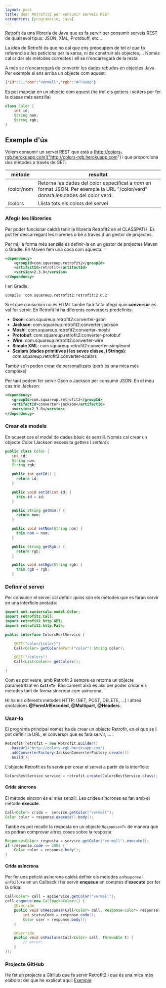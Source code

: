```yaml
---
layout: post
title: Usar Retrofit2 per consumir serveis REST
categories: [programació, java]
---
```

[Retrofit](http://square.github.io/retrofit/) és una llibreria de Java que es fa servir per consumir serveis REST de qualsevol tipus: JSON, XML, Protobuff, etc...

La idea de Retrofit és que no cal que ens preocupem de tot el que fa referència a les peticions per la xarxa, ni de construir els objectes, .. Només cal cridar els mètodes correctes i ell se n'encarregarà de la resta.

A més se n'encarregarà de convertir les dades rebudes en objectes Java. Per exemple si ens arriba un objecte com aquest:

```json
{"id":71,"nom":"Vermell","rgb":"#FF0000"}
```
Es pot mapejar en un objecte com aquest (he tret els getters i setters per fer la classe més senzilla)

```java
class Color {
    int id;
    String nom;
    String rgb;
}
```

Exemple d'ús
-----------------------
Volem consumir un servei REST que està a [http://colors-rgb.herokuapp.com]("http://colors-rgb.herokuapp.com") i que proporciona dos mètodes a través de GET:

| mètode          | resultat   |
| --------------- | ---------- |
| /color/nom      | Retorna les dades del color especificat a *nom* en format JSON. Per exemple la URL "/color/verd" donarà les dades del color verd. |
| /colors        | Llista tots els colors del servei |

### Afegir les llibreries
Per poder funcionar caldrà tenir la llibreria Retrofit2 en el CLASSPATH. Es pot fer descarregant les llibreries o bé a través d'un gestor de projectes.

Per mi, la forma més senzilla és definir-la en un gestor de projectes Maven o Gradle. En Maven fem una cosa com aquesta:

```xml
<dependency>
    <groupId>com.squareup.retrofit2</groupId>
    <artifactId>retrofit</artifactId>
    <version>2.3.0</version>
</dependency>
```
I en Gradle:

```
compile 'com.squareup.retrofit2:retrofit:2.0.2'
```
Si el que consumim no és HTML també farà falta afegir quin **conversor** es vol fer servir. En Retrofit hi ha diferents conversors predefinits:

* **Gson**: com.squareup.retrofit2:converter-gson
* **Jackson**: com.squareup.retrofit2:converter-jackson
* **Moshi**: com.squareup.retrofit2:converter-moshi
* **Protobuf**: com.squareup.retrofit2:converter-protobuf
* **Wire**: com.squareup.retrofit2:converter-wire
* **Simple XML**: com.squareup.retrofit2:converter-simplexml
* **Scalars (dades primitives i les seves classe, i Strings)**: com.squareup.retrofit2:converter-scalars

També se'n poden crear de personalitzats (però és una mica més complexe)

Per tant podem fer servir Gson o Jackson per consumir JSON. En el meu cas trio Jackson:

```xml
<dependency>
   <groupId>com.squareup.retrofit2</groupId>
   <artifactId>converter-jackson</artifactId>
   <version>2.3.0</version>
</dependency>
```

### Crear els models

En aquest cas el model de dades bàsic és senzill. Només cal crear un objecte *Color* (Jackson necessita *getters* i *setters*):

```java
public class Color {
   int id;
   String nom;
   String rgb;

   public int getId() {
     return id;
   }

   public void setId(int id) {
     this.id = id;
   }

   public String getNom() {
     return nom;
   }

   public void setNom(String nom) {
     this.nom = nom;
   }

   public String getRgb() {
     return rgb;
   }

   public void setRgb(String rgb) {
     this.rgb = rgb;
   }
```
### Definir el servei

Per consumir el servei cal definir quins són els mètodes que es faran servir en una interfície anotada:

```java
import net.xaviersala.model.Color;
import retrofit2.Call;
import retrofit2.http.GET;
import retrofit2.http.Path;

public interface ColorsRestService {

	@GET("color/{color}")
	Call<Color> getColor(@Path("color") String color);

	@GET("/colors")
	Call<List<Color>> getColors();

}
```
Com es pot veure, amb Retrofit 2 sempre es retorna un objecte parametritzat en **`Call<T>`**. Bàsicament això és així per poder cridar els mètodes tant de forma síncrona com asíncrona.

Hi ha els diferents mètodes HTTP: (GET, POST, DELETE, ...) i altres anotacions **@FormUrlEncoded**, **@Multipart**, **@Headers**.

### Usar-lo

El programa principal només ha de crear un objecte Retrofit, en el que se li pot definir la URL, el conversor que es farà servir, ... :

```java
Retrofit retrofit = new Retrofit.Builder()
  .baseUrl("http://colors-rgb.herokuapp.com")
  .addConverterFactory(JacksonConverterFactory.create())
  .build();
```
L'objecte Retrofit es fa servir per crear el servei a partir de la interfície:

```java
ColorsRestService service = retrofit.create(ColorsRestService.class);
```

#### Crida síncrona

El mètode síncron és el més senzill. Les crides síncrones es fan amb el mètode **execute**.

```java
Call<Color> crida =  service.getColor("vermell");
Color color = response.execute().body();
```
També es pot recollir la resposta en un objecte *`Response<T>`* de manera que es podran comprovar altres coses sobre la resposta:

```java
Response<Color> resposta = service.getColor("vermell").execute();
if (response.code == 200) {
    Color color = response.body();
}
```

#### Crida asíncrona

Per fer una petició asíncrona caldrà definir els mètodes *`onResponse`* i *`onFailure`* en un Callback i fer servir **enqueue** en comptes d'**execute** per fer la crida:

```java
Call<Color> call = apiService.getColor("vermell");
call.enqueue(new Callback<Color>() {
    @Override
    public void onResponse(Call<Color> call, Response<Color> response) {
        int statusCode = response.code();
        Color user = response.body();
    }

    @Override
    public void onFailure(Call<Color> call, Throwable t) {
        // error!
    }
});
```

### Projecte GitHub

He fet un projecte a GitHub que fa servir Retrofit2 i que és una mica més elaborat del que he explicat aquí: [Exemple](https://github.com/utrescu/RetrofitColors)
